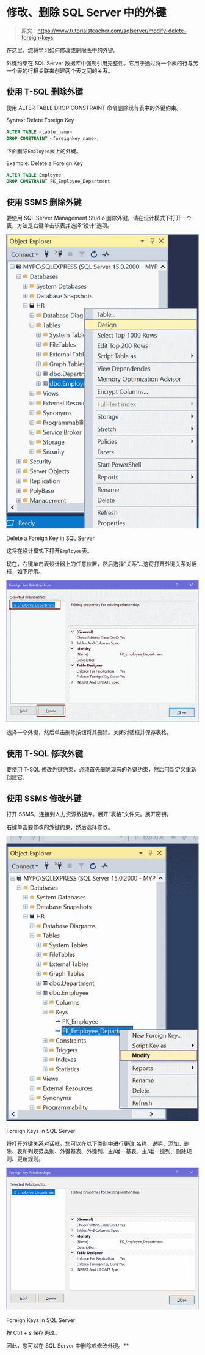 # 修改、删除 SQL Server 中的外键

> 原文：<https://www.tutorialsteacher.com/sqlserver/modify-delete-foreign-keys>

在这里，您将学习如何修改或删除表中的外键。

外键约束在 SQL Server 数据库中强制引用完整性。它用于通过将一个表的行与另一个表的行相关联来创建两个表之间的关系。

## 使用 T-SQL 删除外键

使用 ALTER TABLE DROP CONSTRAINT 命令删除现有表中的外键约束。

Syntax: Delete Foreign Key 

```sql
ALTER TABLE <table_name>
DROP CONSTRAINT <foreignkey_name>; 
```

下面删除`Employee`表上的外键。

Example: Delete a Foreign Key 

```sql
ALTER TABLE Employee   
DROP CONSTRAINT FK_Employee_Department 
```

## 使用 SSMS 删除外键

要使用 SQL Server Management Studio 删除外键，请在设计模式下打开一个表，方法是右键单击该表并选择“设计”选项。

[![](img/7d7ac7afdee792f77b0ddfcb3cc6d2e8.png)](../../Content/images/sqlserver/foreignkey1.png) 

Delete a Foreign Key in SQL Server



这将在设计模式下打开`Employee`表。

现在，右键单击表设计器上的任意位置，然后选择“关系”...这将打开外键关系对话框，如下所示。

[![](img/6f1e208be5d05a9cf58192ac68adfd9a.png)](../../Content/images/sqlserver/foreignkey12.png) 

选择一个外键，然后单击删除按钮将其删除。关闭对话框并保存表格。

## 使用 T-SQL 修改外键

要使用 T-SQL 修改外键约束，必须首先删除现有的外键约束，然后用新定义重新创建它。

## 使用 SSMS 修改外键

打开 SSMS，连接到人力资源数据库。展开“表格”文件夹。展开密钥。

右键单击要修改的外键约束，然后选择修改。

[![](img/59736ae0db3c53bcf80aa7c9c23a6e05.png)](../../Content/images/sqlserver/foreignkey6.png) 

Foreign Keys in SQL Server



将打开外键关系对话框。您可以在以下类别中进行更改:名称、说明、添加、删除、表和列规范类别、外键基表、外键列、主/唯一基表、主/唯一键列、删除规则、更新规则。

[![](img/3bef299d47922958eff931d2924e47f7.png)](../../Content/images/sqlserver/foreignkey7.png) 

Foreign Keys in SQL Server



按 Ctrl + s 保存更改。

因此，您可以在 SQL Server 中删除或修改外键。**